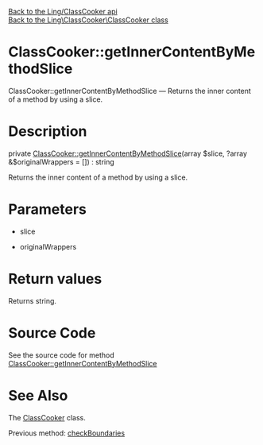 [Back to the Ling/ClassCooker api](https://github.com/lingtalfi/ClassCooker/blob/master/doc/api/Ling/ClassCooker.md)<br>
[Back to the Ling\ClassCooker\ClassCooker class](https://github.com/lingtalfi/ClassCooker/blob/master/doc/api/Ling/ClassCooker/ClassCooker.md)


ClassCooker::getInnerContentByMethodSlice
================



ClassCooker::getInnerContentByMethodSlice — Returns the inner content of a method by using a slice.




Description
================


private [ClassCooker::getInnerContentByMethodSlice](https://github.com/lingtalfi/ClassCooker/blob/master/doc/api/Ling/ClassCooker/ClassCooker/getInnerContentByMethodSlice.md)(array $slice, ?array &$originalWrappers = []) : string




Returns the inner content of a method by using a slice.




Parameters
================


- slice

    

- originalWrappers

    


Return values
================

Returns string.








Source Code
===========
See the source code for method [ClassCooker::getInnerContentByMethodSlice](https://github.com/lingtalfi/ClassCooker/blob/master/ClassCooker.php#L921-L955)


See Also
================

The [ClassCooker](https://github.com/lingtalfi/ClassCooker/blob/master/doc/api/Ling/ClassCooker/ClassCooker.md) class.

Previous method: [checkBoundaries](https://github.com/lingtalfi/ClassCooker/blob/master/doc/api/Ling/ClassCooker/ClassCooker/checkBoundaries.md)<br>

